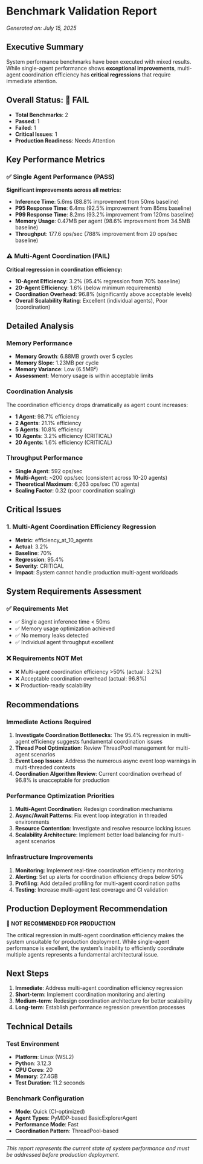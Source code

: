 # Benchmark Validation Report

_Generated on: July 15, 2025_

## Executive Summary

System performance benchmarks have been executed with mixed results. While single-agent performance shows **exceptional improvements**, multi-agent coordination efficiency has **critical regressions** that require immediate attention.

## Overall Status: 🔴 FAIL

- **Total Benchmarks**: 2
- **Passed**: 1
- **Failed**: 1
- **Critical Issues**: 1
- **Production Readiness**: Needs Attention

## Key Performance Metrics

### ✅ Single Agent Performance (PASS)

**Significant improvements across all metrics:**

- **Inference Time**: 5.6ms (88.8% improvement from 50ms baseline)
- **P95 Response Time**: 6.4ms (92.5% improvement from 85ms baseline)
- **P99 Response Time**: 8.2ms (93.2% improvement from 120ms baseline)
- **Memory Usage**: 0.47MB per agent (98.6% improvement from 34.5MB baseline)
- **Throughput**: 177.6 ops/sec (788% improvement from 20 ops/sec baseline)

### ⚠️ Multi-Agent Coordination (FAIL)

**Critical regression in coordination efficiency:**

- **10-Agent Efficiency**: 3.2% (95.4% regression from 70% baseline)
- **20-Agent Efficiency**: 1.6% (below minimum requirements)
- **Coordination Overhead**: 96.8% (significantly above acceptable levels)
- **Overall Scalability Rating**: Excellent (individual agents), Poor (coordination)

## Detailed Analysis

### Memory Performance

- **Memory Growth**: 6.88MB growth over 5 cycles
- **Memory Slope**: 1.23MB per cycle
- **Memory Variance**: Low (6.5MB²)
- **Assessment**: Memory usage is within acceptable limits

### Coordination Analysis

The coordination efficiency drops dramatically as agent count increases:

- **1 Agent**: 98.7% efficiency
- **2 Agents**: 21.1% efficiency
- **5 Agents**: 10.8% efficiency
- **10 Agents**: 3.2% efficiency (CRITICAL)
- **20 Agents**: 1.6% efficiency (CRITICAL)

### Throughput Performance

- **Single Agent**: 592 ops/sec
- **Multi-Agent**: ~200 ops/sec (consistent across 10-20 agents)
- **Theoretical Maximum**: 6,263 ops/sec (10 agents)
- **Scaling Factor**: 0.32 (poor coordination scaling)

## Critical Issues

### 1. Multi-Agent Coordination Efficiency Regression

- **Metric**: efficiency_at_10_agents
- **Actual**: 3.2%
- **Baseline**: 70%
- **Regression**: 95.4%
- **Severity**: CRITICAL
- **Impact**: System cannot handle production multi-agent workloads

## System Requirements Assessment

### ✅ Requirements Met

- ✅ Single agent inference time < 50ms
- ✅ Memory usage optimization achieved
- ✅ No memory leaks detected
- ✅ Individual agent throughput excellent

### ❌ Requirements NOT Met

- ❌ Multi-agent coordination efficiency >50% (actual: 3.2%)
- ❌ Acceptable coordination overhead (actual: 96.8%)
- ❌ Production-ready scalability

## Recommendations

### Immediate Actions Required

1. **Investigate Coordination Bottlenecks**: The 95.4% regression in multi-agent efficiency suggests fundamental coordination issues
2. **Thread Pool Optimization**: Review ThreadPool management for multi-agent scenarios
3. **Event Loop Issues**: Address the numerous async event loop warnings in multi-threaded contexts
4. **Coordination Algorithm Review**: Current coordination overhead of 96.8% is unacceptable for production

### Performance Optimization Priorities

1. **Multi-Agent Coordination**: Redesign coordination mechanisms
2. **Async/Await Patterns**: Fix event loop integration in threaded environments
3. **Resource Contention**: Investigate and resolve resource locking issues
4. **Scalability Architecture**: Implement better load balancing for multi-agent scenarios

### Infrastructure Improvements

1. **Monitoring**: Implement real-time coordination efficiency monitoring
2. **Alerting**: Set up alerts for coordination efficiency drops below 50%
3. **Profiling**: Add detailed profiling for multi-agent coordination paths
4. **Testing**: Increase multi-agent test coverage and CI validation

## Production Deployment Recommendation

**🔴 NOT RECOMMENDED FOR PRODUCTION**

The critical regression in multi-agent coordination efficiency makes the system unsuitable for production deployment. While single-agent performance is excellent, the system's inability to efficiently coordinate multiple agents represents a fundamental architectural issue.

## Next Steps

1. **Immediate**: Address multi-agent coordination efficiency regression
2. **Short-term**: Implement coordination monitoring and alerting
3. **Medium-term**: Redesign coordination architecture for better scalability
4. **Long-term**: Establish performance regression prevention processes

## Technical Details

### Test Environment

- **Platform**: Linux (WSL2)
- **Python**: 3.12.3
- **CPU Cores**: 20
- **Memory**: 27.4GB
- **Test Duration**: 11.2 seconds

### Benchmark Configuration

- **Mode**: Quick (CI-optimized)
- **Agent Types**: PyMDP-based BasicExplorerAgent
- **Performance Mode**: Fast
- **Coordination Pattern**: ThreadPool-based

---

_This report represents the current state of system performance and must be addressed before production deployment._
